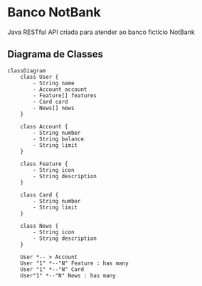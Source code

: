 # Banco NotBank
Java RESTful API criada para atender ao banco fictício NotBank

## Diagrama de Classes

``` mermaid
classDiagram
    class User {
        - String name
        - Account account
        - Feature[] features
        - Card card
        - News[] news
    }

    class Account {
        - String number
        - String balance
        - String limit
    }

    class Feature {
        - String icon
        - String description
    }

    class Card {
        - String number
        - String limit
    }

    class News {
        - String icon
        - String description
    }

    User *-- > Account
    User "1" *--"N" Feature : has many
    User "1" *--"N" Card
    User"1" *--"N" News : has many

```

